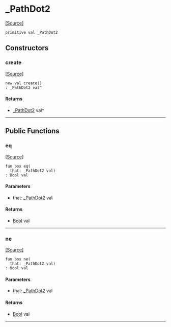 # _PathDot2
<span class="source-link">[[Source]](src/files/path.md#L-0-7)</span>
```pony
primitive val _PathDot2
```

## Constructors

### create
<span class="source-link">[[Source]](src/files/path.md#L-0-7)</span>


```pony
new val create()
: _PathDot2 val^
```

#### Returns

* [_PathDot2](files-_PathDot2.md) val^

---

## Public Functions

### eq
<span class="source-link">[[Source]](src/files/path.md#L-0-8)</span>


```pony
fun box eq(
  that: _PathDot2 val)
: Bool val
```
#### Parameters

*   that: [_PathDot2](files-_PathDot2.md) val

#### Returns

* [Bool](builtin-Bool.md) val

---

### ne
<span class="source-link">[[Source]](src/files/path.md#L-0-8)</span>


```pony
fun box ne(
  that: _PathDot2 val)
: Bool val
```
#### Parameters

*   that: [_PathDot2](files-_PathDot2.md) val

#### Returns

* [Bool](builtin-Bool.md) val

---

